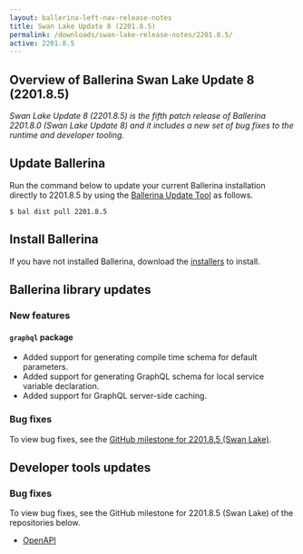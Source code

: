 ```yaml
---
layout: ballerina-left-nav-release-notes
title: Swan Lake Update 8 (2201.8.5) 
permalink: /downloads/swan-lake-release-notes/2201.8.5/
active: 2201.8.5
---
```


## Overview of Ballerina Swan Lake Update 8 (2201.8.5)

<em>Swan Lake Update 8 (2201.8.5) is the fifth patch release of Ballerina 2201.8.0 (Swan Lake Update 8) and it includes a new set of bug fixes to the runtime and developer tooling.</em>

## Update Ballerina

Run the command below to update your current Ballerina installation directly to 2201.8.5 by using the [Ballerina Update Tool](/learn/update-tool/) as follows.

```
$ bal dist pull 2201.8.5
```

## Install Ballerina

If you have not installed Ballerina, download the [installers](/downloads/#swanlake) to install.

## Ballerina library updates

### New features

#### `graphql` package

- Added support for generating compile time schema for default parameters.
- Added support for generating GraphQL schema for local service variable declaration.
- Added support for GraphQL server-side caching.

### Bug fixes

To view bug fixes, see the [GitHub milestone for 2201.8.5 (Swan Lake)](https://github.com/ballerina-platform/ballerina-lang/issues?q=is%3Aissue+label%3AType%2FBug+is%3Aclosed+milestone%3A2201.8.5).

## Developer tools updates

### Bug fixes

To view bug fixes, see the GitHub milestone for 2201.8.5 (Swan Lake) of the repositories below.

- [OpenAPI](https://github.com/ballerina-platform/ballerina-library/issues?q=label%3Amodule%2Fopenapi-tools+milestone%3A2201.8.5+is%3Aclosed)
